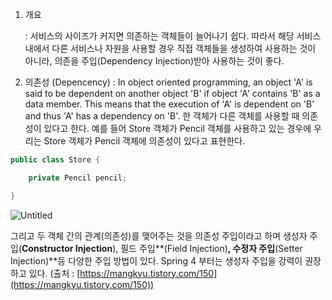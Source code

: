 1. 개요 
    
    : 서비스의 사이즈가 커지면 의존하는 객체들이 늘어나기 쉽다. 따라서 해당 서비스 내에서 다른 서비스나 자원을 사용할 경우 직접 객체들을 생성하여 사용하는 것이 아니라, 의존을 주입(Dependency Injection)받아 사용하는 것이 좋다. 
    
2. 의존성 (Depencency)
: In object oriented programming, an object 'A' is said to be dependent on another object 'B' if object 'A' contains 'B' as a data member. This means that the execution of 'A' is dependent on 'B' and thus 'A' has a dependency on 'B'.
한 객체가 다른 객체를 사용할 때 의존성이 있다고 한다. 예를 들어 Store 객체가 Pencil 객체를 사용하고 있는 경우에 우리는 Store 객체가 Pencil 객체에 의존성이 있다고 표현한다.

```java
public class Store {

	private Pencil pencil;

}
```

![Untitled](https://s3-us-west-2.amazonaws.com/secure.notion-static.com/056b7877-9a82-48aa-af81-561fe4e39ade/Untitled.png)

그리고 두 객체 간의 관계(의존성)를 맺어주는 것을 의존성 주입이라고 하며 생성자 주입(****Constructor Injection****), 필드 주입**(Field Injection)**, 수정자 주입**(Setter Injection)**등 다양한 주입 방법이 있다. Spring 4 부터는 생성자 주입을 강력이 권장하고 있다. (출처 : [https://mangkyu.tistory.com/150](https://mangkyu.tistory.com/150))
